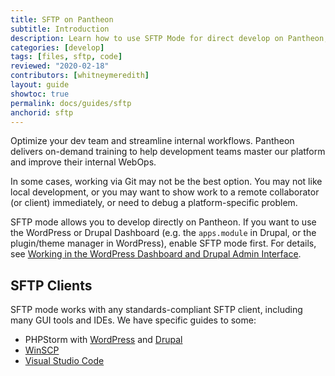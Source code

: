 ```yaml
---
title: SFTP on Pantheon
subtitle: Introduction
description: Learn how to use SFTP Mode for direct develop on Pantheon, and how to use SFTP connection information to upload files to your environments.
categories: [develop]
tags: [files, sftp, code]
reviewed: "2020-02-18"
contributors: [whitneymeredith]
layout: guide
showtoc: true
permalink: docs/guides/sftp
anchorid: sftp
---
```


<Enablement title="Get WebOps Training" link="https://pantheon.io/learn-pantheon?docs">

Optimize your dev team and streamline internal workflows. Pantheon delivers on-demand training to help development teams master our platform and improve their internal WebOps.

</Enablement>

In some cases, working via Git may not be the best option. You may not like local development, or you may want to show work to a remote collaborator (or client) immediately, or need to debug a platform-specific problem.

SFTP mode allows you to develop directly on Pantheon. If you want to use the WordPress or Drupal Dashboard (e.g. the `apps.module` in Drupal, or the plugin/theme manager in WordPress), enable SFTP mode first. For details, see [Working in the WordPress Dashboard and Drupal Admin Interface](/cms-admin).



## SFTP Clients

SFTP mode works with any standards-compliant SFTP client, including many GUI tools and IDEs. We have specific guides to some:

- PHPStorm with [WordPress](/wordpress-phpstorm) and [Drupal](/drupal-phpstorm)
- [WinSCP](/guides/sftp/winscp)
- [Visual Studio Code](/visual-studio-code)


